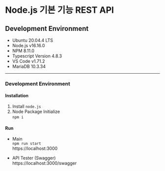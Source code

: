 # Node.js 기본 기능 REST API


## Development Environment

* Ubuntu        20.04.4 LTS
* Node.js       v16.16.0
* NPM           8.11.0
* Typescript    Version 4.8.3
* VS Code       v1.71.2
* MariaDB       10.3.34

*****

### Development Environment

#### Installation

1. Install `node.js`
2. Node Package Initialize    
   `npm i`

#### Run

* Main  
`npm run start`  
https://localhost:3000

* API Tester (Swagger)  
https://localhost:3000/swagger
